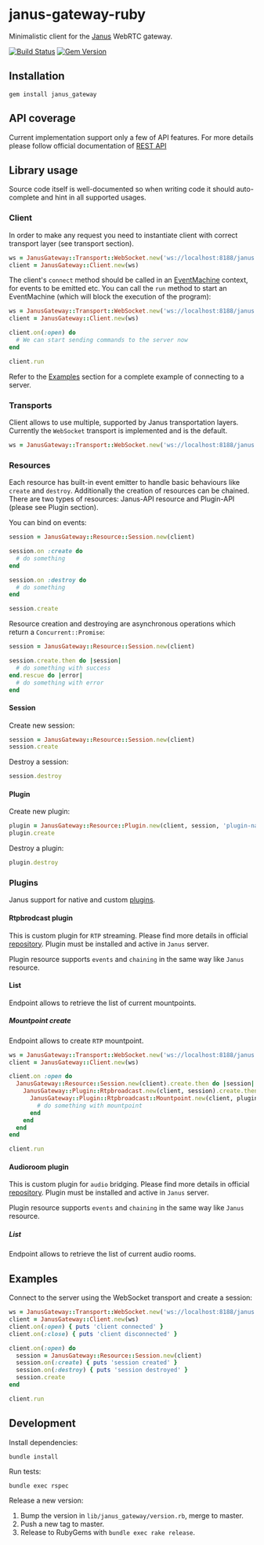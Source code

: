 janus-gateway-ruby
==================
Minimalistic client for the [Janus](https://github.com/meetecho/janus-gateway) WebRTC gateway.

[![Build Status](https://img.shields.io/travis/cargomedia/janus-gateway-ruby/master.svg)](https://travis-ci.org/cargomedia/janus-gateway-ruby)
[![Gem Version](https://img.shields.io/gem/v/janus_gateway.svg)](https://rubygems.org/gems/janus_gateway)

Installation
------------
```
gem install janus_gateway
```

API coverage
------------
Current implementation support only a few of API features. For more details please follow official documentation of [REST API](https://janus.conf.meetecho.com/docs/rest.html)

Library usage
-------------

Source code itself is well-documented so when writing code it should auto-complete and hint in all supported usages.

### Client
In order to make any request you need to instantiate client with correct transport layer (see transport section).

```ruby
ws = JanusGateway::Transport::WebSocket.new('ws://localhost:8188/janus')
client = JanusGateway::Client.new(ws)
```

The client's `connect` method should be called in an [EventMachine](https://github.com/eventmachine/eventmachine) context, for events to be emitted etc.
You can call the `run` method to start an EventMachine (which will block the execution of the program):
```ruby
ws = JanusGateway::Transport::WebSocket.new('ws://localhost:8188/janus')
client = JanusGateway::Client.new(ws)

client.on(:open) do
  # We can start sending commands to the server now
end

client.run
```

Refer to the [Examples](#examples) section for a complete example of connecting to a server.

### Transports
Client allows to use multiple, supported by Janus transportation layers. Currently the `WebSocket` transport is implemented and is the default.

```ruby
ws = JanusGateway::Transport::WebSocket.new('ws://localhost:8188/janus')
```

### Resources
Each resource has built-in event emitter to handle basic behaviours like `create` and `destroy`. Additionally the creation of resources can be chained.
There are two types of resources: Janus-API resource and Plugin-API (please see Plugin section).

You can bind on events:
```ruby
session = JanusGateway::Resource::Session.new(client)

session.on :create do
  # do something
end

session.on :destroy do
  # do something
end

session.create
```

Resource creation and destroying are asynchronous operations which return a `Concurrent::Promise`:
```ruby
session = JanusGateway::Resource::Session.new(client)

session.create.then do |session|
  # do something with success
end.rescue do |error|
  # do something with error
end
```

#### Session
Create new session:
```ruby
session = JanusGateway::Resource::Session.new(client)
session.create
```

Destroy a session:
```ruby
session.destroy
```

#### Plugin
Create new plugin:
```ruby
plugin = JanusGateway::Resource::Plugin.new(client, session, 'plugin-name')
plugin.create
```

Destroy a plugin:
```ruby
plugin.destroy
```

### Plugins
Janus support for native and custom [plugins](https://janus.conf.meetecho.com/docs/group__plugins.html).

#### Rtpbrodcast plugin
This is custom plugin for `RTP` streaming. Please find more details in official [repository](https://github.com/cargomedia/janus-gateway-rtpbroadcast).
Plugin must be installed and active in `Janus` server.

Plugin resource supports `events` and `chaining` in the same way like `Janus` resource.

#### List
Endpoint allows to retrieve the list of current mountpoints.

##### Mountpoint create
Endpoint allows to create `RTP` mountpoint.

```ruby
ws = JanusGateway::Transport::WebSocket.new('ws://localhost:8188/janus')
client = JanusGateway::Client.new(ws)

client.on :open do
  JanusGateway::Resource::Session.new(client).create.then do |session|
    JanusGateway::Plugin::Rtpbroadcast.new(client, session).create.then do |plugin|
      JanusGateway::Plugin::Rtpbroadcast::Mountpoint.new(client, plugin, 'test-mountpoint').create.then do |mountpoint|
        # do something with mountpoint
      end
    end
  end
end

client.run
```

#### Audioroom plugin
This is custom plugin for `audio` bridging. Please find more details in official [repository](https://github.com/cargomedia/janus-gateway-audioroom).
Plugin must be installed and active in `Janus` server.

Plugin resource supports `events` and `chaining` in the same way like `Janus` resource.

##### List
Endpoint allows to retrieve the list of current audio rooms.

Examples
--------

Connect to the server using the WebSocket transport and create a session:
```ruby
ws = JanusGateway::Transport::WebSocket.new('ws://localhost:8188/janus')
client = JanusGateway::Client.new(ws)
client.on(:open) { puts 'client connected' }
client.on(:close) { puts 'client disconnected' }

client.on(:open) do
  session = JanusGateway::Resource::Session.new(client)
  session.on(:create) { puts 'session created' }
  session.on(:destroy) { puts 'session destroyed' }
  session.create
end

client.run
```

Development
-----------

Install dependencies:
```
bundle install
```

Run tests:
```
bundle exec rspec
```

Release a new version:

1. Bump the version in `lib/janus_gateway/version.rb`, merge to master.
2. Push a new tag to master.
3. Release to RubyGems with `bundle exec rake release`.
